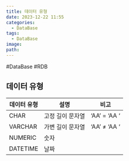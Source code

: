 ```yaml
---
title: 데이터 유형
date: 2023-12-22 11:55
categories:
  - DataBase
tags:
  - DataBase
image: 
path:
---
```

#DataBase #RDB 

## 데이터 유형

|데이터 유형|설명|비고|
|---|---|---|
|CHAR|고정 길이 문자열|‘AA’ = ‘AA ‘|
|VARCHAR|가변 길이 문자열|‘AA’ ≠ ‘AA ‘|
|NUMERIC|숫자||
|DATETIME|날짜||
